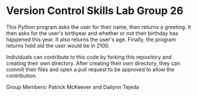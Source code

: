 # Version Control Skills Lab Group 26

This Python program asks the user for their name, then returns a greeting. It then asks for the user's birthyear and whether or not their birthday has happened this year. It also returns the user's age. Finally, the program returns hold old the user would be in 2100.

Individuals can contribute to this code by forking this repository and creating their own directory. After creating their own directory, they can commit their files and open a pull request to be approved to allow the contribution.

Group Members:
Patrick McKeever and Dailynn Tejeda
